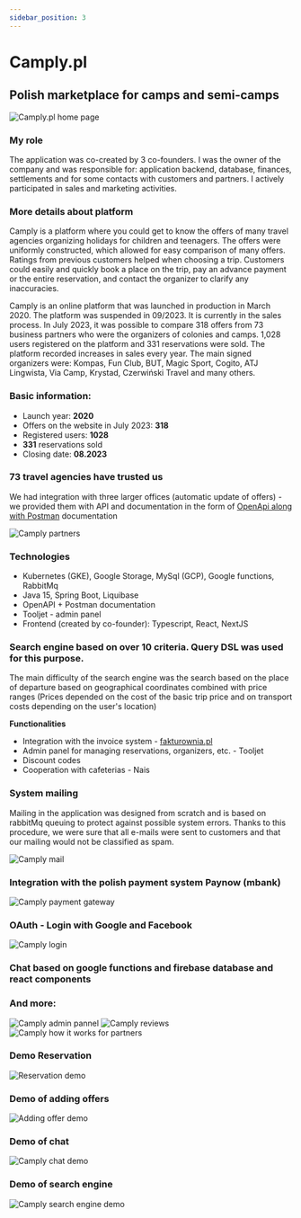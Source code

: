 ```yaml
---
sidebar_position: 3
---
```


# Camply.pl
## Polish marketplace for camps and semi-camps
![Camply.pl home page](/docs_img/camply/camply.webp)

### My role

The application was co-created by 3 co-founders. I was the owner of the company and was responsible for: application backend, database, finances, settlements and for some contacts with customers and partners. I actively participated in sales and marketing activities.

### More details about platform

Camply is a platform where you could get to know the offers of many travel agencies organizing holidays for children and teenagers. The offers were uniformly constructed, which allowed for easy comparison of many offers. Ratings from previous customers helped when choosing a trip. Customers could easily and quickly book a place on the trip, pay an advance payment or the entire reservation, and contact the organizer to clarify any inaccuracies.

Camply is an online platform that was launched in production in March 2020. The platform was suspended in 09/2023. It is currently in the sales process. In July 2023, it was possible to compare 318 offers from 73 business partners who were the organizers of colonies and camps. 1,028 users registered on the platform and 331 reservations were sold. The platform recorded increases in sales every year. The main signed organizers were: Kompas, Fun Club, BUT, Magic Sport, Cogito, ATJ Lingwista, Via Camp, Krystad, Czerwiński Travel and many others.

### Basic information:

- Launch year: **2020**
- Offers on the website in July 2023: **318**
- Registered users: **1028**
- **331** reservations sold
- Closing date: **08.2023**

### 73 travel agencies have trusted us

We had integration with three larger offices (automatic update of offers) - we provided them with API and documentation in the form of [OpenApi along with Postman](https://gitlab.com/bart_as93/camply-integration-docs/-/blob/master/openApi.yaml?ref_type=heads) documentation

![Camply partners](/docs_img/camply/Partnerzy.png)

### Technologies

- Kubernetes (GKE), Google Storage, MySql (GCP), Google functions, RabbitMq
- Java 15, Spring Boot, Liquibase
- OpenAPI + Postman documentation
- Tooljet - admin panel
- Frontend (created by co-founder): Typescript, React, NextJS

### Search engine based on over 10 criteria. Query DSL was used for this purpose.

The main difficulty of the search engine was the search based on the place of departure based on geographical coordinates combined with price ranges (Prices depended on the cost of the basic trip price and on transport costs depending on the user's location)

**Functionalities**

- Integration with the invoice system - [fakturownia.pl](http://kontaktownia.pl/)
- Admin panel for managing reservations, organizers, etc. - Tooljet
- Discount codes
- Cooperation with cafeterias - Nais

### System mailing

Mailing in the application was designed from scratch and is based on rabbitMq queuing to protect against possible system errors. Thanks to this procedure, we were sure that all e-mails were sent to customers and that our mailing would not be classified as spam.

![Camply mail](/docs_img/camply/Camply_mailing.png)

### Integration with the polish payment system Paynow (mbank)

![Camply payment gateway](/docs_img/camply/Camply_platnosci.png)

### OAuth - Login with Google and Facebook

![Camply login](/docs_img/camply/Camply_OAuth.png)

### Chat based on google functions and firebase database and react components

### And more:

![Camply admin pannel](/docs_img/camply/Camply_tooljet_zarzadzanie.png)
![Camply reviews](/docs_img/camply/Camply_opinie.png)
![Camply how it works for partners](/docs_img/camply/Jak_dziala_Camply.png)

### Demo Reservation

![Reservation demo](/docs_img/camply/Camply_rezerwacja_i_platnosc.gif)

### Demo of adding offers

![Adding offer demo](/docs_img/camply/Camply_adding_offer_demo.gif)

### Demo of chat

![Camply chat demo](/docs_img/camply/chat.gif)

### Demo of search engine

![Camply search engine demo](/docs_img/camply/Camply_wyszukiwanie.gif)
